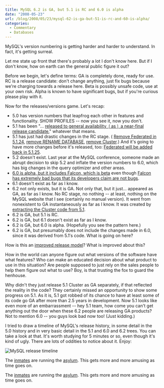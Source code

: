 ```yaml
---
title: MySQL 6.2 is GA, but 5.1 is RC and 6.0 is alpha
date: "2008-05-23"
url: /blog/2008/05/23/mysql-62-is-ga-but-51-is-rc-and-60-is-alpha/
categories:
  - Commentary
  - Databases
---
```

MySQL's version numbering is getting harder and harder to understand. In fact, it's getting surreal.

Let me state up front that there's probably a lot I don't know here. But if I don't know, how on earth can the general public figure it out?

Before we begin, let's define terms: GA is completely done, ready for use. RC is a release candidate: don't change anything, just fix bugs because we're charging towards a release here. Beta is possibly unsafe code, use at your own risk. Alpha is known to have significant bugs, but if you're curious please play with it.

Now for the releases/versions game. Let's recap:

* 5.0 has version numbers that leapfrog each other in features and functionality. SHOW PROFILES -- now you see it, now you don't.
* 5.1 has been "... [released to general availability ❲as❳ a near-final release candidate](http://www.eweek.com/c/a/Database/CEO-Calls-MySQLs-the-Ferrari-of-Databases/)," whatever that means.
* 5.1 has just had drastic changes in the RC stage. ( [Remove Federated in 5.1.24](http://dev.mysql.com/doc/refman/5.1/en/news-5-1-24.html), [remove RENAME DATABASE](http://www.mysqlperformanceblog.com/2008/05/20/too-dangerous-command/), [remove Cluster](http://blogs.mysql.com/kaj/2008/05/23/mysql-clusters-improved-release-model/).) And it's going to have more changes before it's released, too: [Federated will be added back in 5.1.25](http://dev.mysql.com/doc/refman/5.1/en/news-5-1-24.html).
* 5.2 doesn't exist. Last year at the MySQL conference, someone made an abrupt decision to skip 5.2 and inflate the version numbers to 6.0, which has big changes in the query optimizer and other areas.
* [6.0 is alpha, but it includes Falcon, which is beta](http://blogs.sun.com/theaquarium/entry/mysql_6_0_is_alpha) even though [Falcon has extremely bad bugs that its developers claim are not bugs](http://bugs.mysql.com/bug.php?id=36296).
* 6.1 doesn't exist as far as I know.
* 6.2 not only exists, but it is GA. Not only that, but it just... appeared as GA, as far as I know. No RC stage, no nothing -- at least, nothing on the MySQL website that I see (certainly no manual version). It went from nonexistent to GA instantaneously as far as I know. It was created by [extracting the Cluster code from 5.1](http://johanandersson.blogspot.com/2008/05/mysql-cluster-62-officially-released.html).
* 6.2 is GA, but 5.1 is RC.
* 6.2 is GA, but 6.1 doesn't exist as far as I know.
* 6.2 is GA, but 6.0 is alpha. (Hopefully you see the pattern here.)
* 6.2 is GA, but presumably does not include the changes made in 6.0, since it was derived from 5.1′s code.
What is going on here?

How is this an [improved release model](http://blogs.mysql.com/kaj/2008/05/23/mysql-clusters-improved-release-model/)? What is improved about this?

How in the world can anyone figure out what versions of the software have what features? Who can make an educated decision about what product to use in this situation? Are people supposed to just rely on the sales people to help them figure out what to use? Boy, is that trusting the fox to guard the henhouse.

Why didn't they just release 5.1 Cluster as GA separately, if that reflected the reality in the code? They certainly missed an opportunity to show some progress on 5.1. As it is, 5.1 got robbed of its chance to have at least some of its code go GA after more than 2.5 years in development. Now 5.1 looks like even more of an embarrassment -- hey 5.1 team, how come you can't get anything out the door when these 6.2 people are releasing GA products? Not to mention 6.0 -- you guys look bad now too! (Just kidding.)

I tried to draw a timeline of MySQL's release history, in some detail in the 5.0 history and in very basic detail in the 5.1 and 6.0 and 6.2 trees. You can take a look at that. It's worth studying for 5 minutes or so, even though it's kind of ugly. There are lots of oddities to notice about it. Enjoy:

![MySQL release timeline](/media/2008/05/mysql-timeline.png)

The [inmates](http://www.mysql.com/about/contact/sales.html) are running the [asylum](http://www.mysql.com/). This gets more and more amusing as time goes on.

<p>The <a href="http://www.mysql.com/about/contact/sales.html">inmates</a> are running the <a href="http://www.mysql.com/">asylum</a>.  This gets more and more amusing as time goes on.</p>
